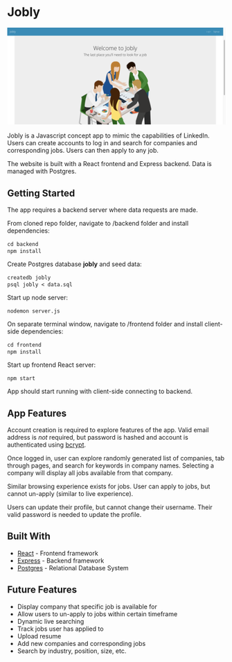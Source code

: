 # Jobly
![Jobly Snapshot](/jobly01.png?raw=true 'Jobly Snapshot')

Jobly is a Javascript concept app to mimic the capabilities of LinkedIn.  Users can create accounts to log in and search for companies and corresponding jobs.  Users can then apply to any job.

The website is built with a React frontend and Express backend.  Data is managed with Postgres.

## Getting Started


The app requires a backend server where data requests are made.

From cloned repo folder, navigate to /backend folder and install dependencies:

```
cd backend
npm install
```

Create Postgres database **jobly** and seed data:

```
createdb jobly
psql jobly < data.sql
```

Start up node server:

```
nodemon server.js
```

On separate terminal window, navigate to /frontend folder and install client-side dependencies:

```
cd frontend
npm install
```

Start up frontend React server:

```
npm start
```

App should start running with client-side connecting to backend.

## App Features
Account creation is required to explore features of the app.  Valid email address is *not* required, but password is hashed and account is authenticated using [bcrypt](https://www.npmjs.com/package/bcrypt).

Once logged in, user can explore randomly generated list of companies, tab through pages, and search for keywords in company names.  Selecting a company will display all jobs available from that company.

Similar browsing experience exists for jobs.  User can apply to jobs, but cannot un-apply (similar to live experience).

Users can update their profile, but cannot change their username.  Their valid password is needed to update the profile.

## Built With

- [React](https://reactjs.org/) - Frontend framework
- [Express](https://expressjs.com/) - Backend framework 
- [Postgres](https://www.postgresql.org/) - Relational Database System

## Future Features

- Display company that specific job is available for
- Allow users to un-apply to jobs within certain timeframe
- Dynamic live searching
- Track jobs user has applied to
- Upload resume
- Add new companies and corresponding jobs
- Search by industry, position, size, etc.